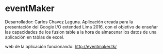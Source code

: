 # eventMaker
Desarrollador: Carlos Chavez Laguna.
Aplicación creada para la presentación del Google I/O extended Lima 2016, con el objetivo de enseñar las capacidades de los fusion table a la hora de almacenar los datos de una aplicación en tablas de excel.

web de la aplicación funcionando: http://eventmaker.tk/
